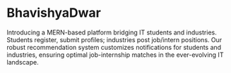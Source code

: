 # BhavishyaDwar
Introducing a MERN-based platform bridging IT students and industries. Students register, submit profiles; industries post job/intern positions. Our robust recommendation system customizes notifications for students and industries, ensuring optimal job-internship matches in the ever-evolving IT landscape.
